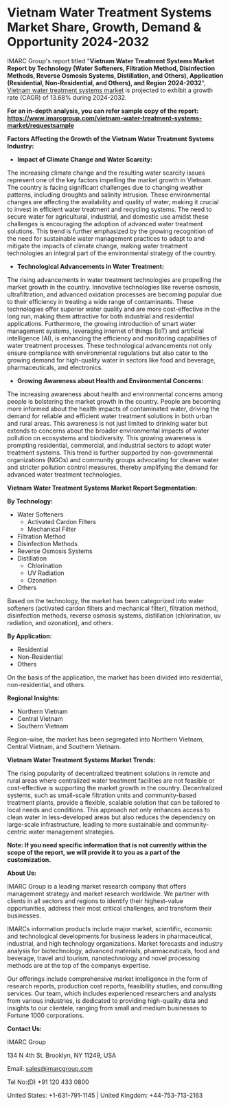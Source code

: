 ﻿# Vietnam Water Treatment Systems Market Share, Growth, Demand & Opportunity 2024-2032
IMARC Group's report titled "**Vietnam Water Treatment Systems Market Report by Technology (Water Softeners, Filtration Method, Disinfection Methods, Reverse Osmosis Systems, Distillation, and Others), Application (Residential, Non-Residential, and Others), and Region 2024-2032**", [Vietnam water treatment systems market](https://www.imarcgroup.com/vietnam-water-treatment-systems-market) is projected to exhibit a growth rate (CAGR) of 13.68% during 2024-2032.

**For an in-depth analysis, you can refer sample copy of the report: <https://www.imarcgroup.com/vietnam-water-treatment-systems-market/requestsample>**

**Factors Affecting the Growth of the Vietnam Water Treatment Systems Industry:**

- **Impact of Climate Change and Water Scarcity:**

The increasing climate change and the resulting water scarcity issues represent one of the key factors impelling the market growth in Vietnam. The country is facing significant challenges due to changing weather patterns, including droughts and salinity intrusion. These environmental changes are affecting the availability and quality of water, making it crucial to invest in efficient water treatment and recycling systems. The need to secure water for agricultural, industrial, and domestic use amidst these challenges is encouraging the adoption of advanced water treatment solutions. This trend is further emphasized by the growing recognition of the need for sustainable water management practices to adapt to and mitigate the impacts of climate change, making water treatment technologies an integral part of the environmental strategy of the country.

- **Technological Advancements in Water Treatment:**

The rising advancements in water treatment technologies are propelling the market growth in the country. Innovative technologies like reverse osmosis, ultrafiltration, and advanced oxidation processes are becoming popular due to their efficiency in treating a wide range of contaminants. These technologies offer superior water quality and are more cost-effective in the long run, making them attractive for both industrial and residential applications. Furthermore, the growing introduction of smart water management systems, leveraging internet of things (IoT) and artificial intelligence (AI), is enhancing the efficiency and monitoring capabilities of water treatment processes. These technological advancements not only ensure compliance with environmental regulations but also cater to the growing demand for high-quality water in sectors like food and beverage, pharmaceuticals, and electronics.

- **Growing Awareness about Health and Environmental Concerns:**

The increasing awareness about health and environmental concerns among people is bolstering the market growth in the country. People are becoming more informed about the health impacts of contaminated water, driving the demand for reliable and efficient water treatment solutions in both urban and rural areas. This awareness is not just limited to drinking water but extends to concerns about the broader environmental impacts of water pollution on ecosystems and biodiversity. This growing awareness is prompting residential, commercial, and industrial sectors to adopt water treatment systems. This trend is further supported by non-governmental organizations (NGOs) and community groups advocating for cleaner water and stricter pollution control measures, thereby amplifying the demand for advanced water treatment technologies.

**Vietnam Water Treatment Systems Market Report Segmentation:**

**By Technology:**

- Water Softeners 
  - Activated Cardon Filters
  - Mechanical Filter
- Filtration Method
- Disinfection Methods
- Reverse Osmosis Systems
- Distillation 
  - Chlorination
  - UV Radiation
  - Ozonation
- Others

Based on the technology, the market has been categorized into water softeners (activated cardon filters and mechanical filter), filtration method, disinfection methods, reverse osmosis systems, distillation (chlorination, uv radiation, and ozonation), and others.

**By Application:**

- Residential
- Non-Residential
- Others

On the basis of the application, the market has been divided into residential, non-residential, and others.

**Regional Insights:**

- Northern Vietnam
- Central Vietnam
- Southern Vietnam

Region-wise, the market has been segregated into Northern Vietnam, Central Vietnam, and Southern Vietnam.

**Vietnam Water Treatment Systems Market Trends:**

The rising popularity of decentralized treatment solutions in remote and rural areas where centralized water treatment facilities are not feasible or cost-effective is supporting the market growth in the country. Decentralized systems, such as small-scale filtration units and community-based treatment plants, provide a flexible, scalable solution that can be tailored to local needs and conditions. This approach not only enhances access to clean water in less-developed areas but also reduces the dependency on large-scale infrastructure, leading to more sustainable and community-centric water management strategies.

**Note: If you need specific information that is not currently within the scope of the report, we will provide it to you as a part of the customization.**

**About Us:**

IMARC Group is a leading market research company that offers management strategy and market research worldwide. We partner with clients in all sectors and regions to identify their highest-value opportunities, address their most critical challenges, and transform their businesses.

IMARCs information products include major market, scientific, economic and technological developments for business leaders in pharmaceutical, industrial, and high technology organizations. Market forecasts and industry analysis for biotechnology, advanced materials, pharmaceuticals, food and beverage, travel and tourism, nanotechnology and novel processing methods are at the top of the companys expertise.

Our offerings include comprehensive market intelligence in the form of research reports, production cost reports, feasibility studies, and consulting services. Our team, which includes experienced researchers and analysts from various industries, is dedicated to providing high-quality data and insights to our clientele, ranging from small and medium businesses to Fortune 1000 corporations.

**Contact Us:**

IMARC Group

134 N 4th St. Brooklyn, NY 11249, USA

Email: sales@imarcgroup.com

Tel No:(D) +91 120 433 0800

United States: +1-631-791-1145 | United Kingdom: +44-753-713-2163
